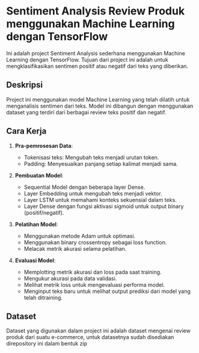 # Sentiment Analysis Review Produk menggunakan Machine Learning dengan TensorFlow

Ini adalah project Sentiment Analysis sederhana menggunakan Machine Learning dengan TensorFlow. Tujuan dari project ini adalah untuk mengklasifikasikan sentimen positif atau negatif dari teks yang diberikan.

## Deskripsi

Project ini menggunakan model Machine Learning yang telah dilatih untuk menganalisis sentimen dari teks. Model ini dibangun dengan menggunakan dataset yang terdiri dari berbagai review teks positif dan negatif.

## Cara Kerja

1. **Pra-pemrosesan Data**:
    - Tokenisasi teks: Mengubah teks menjadi urutan token.
    - Padding: Menyesuaikan panjang setiap kalimat menjadi sama.

2. **Pembuatan Model**:
    - Sequential Model dengan beberapa layer Dense.
    - Layer Embedding untuk mengubah teks menjadi vektor.
    - Layer LSTM untuk memahami konteks sekuensial dalam teks.
    - Layer Dense dengan fungsi aktivasi sigmoid untuk output binary (positif/negatif).

3. **Pelatihan Model**:
    - Menggunakan metode Adam untuk optimasi.
    - Menggunakan binary crossentropy sebagai loss function.
    - Melacak metrik akurasi selama pelatihan.

4. **Evaluasi Model**:
    - Memplotting metrik akurasi dan loss pada saat training.
    - Mengukur akurasi pada data validasi.
    - Melihat metrik loss untuk mengevaluasi performa model.
    - Menginput teks baru untuk melihat output prediksi dari model yang telah ditraining.

## Dataset

Dataset yang digunakan dalam project ini adalah dataset mengenai review produk dari suatu e-commerce, untuk datasetnya sudah disediakan direpository ini dalam bentuk zip
